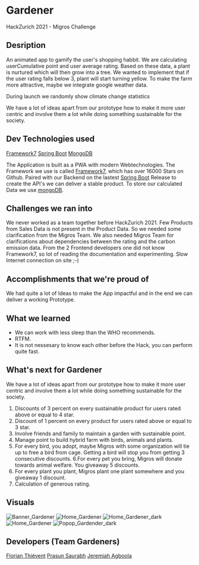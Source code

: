 # Gardener
HackZurich 2021 - Migros Challenge
## Desription
An animated app to gamify the user's shopping habbit.
We are calculating userCumulative point and user average rating. Based on these data, a plant is nurtured which will then grow into a tree.
We wanted to implement that if the user rating falls below 3, plant will start turning yellow. 
To make the farm more attractive, maybe we integrate google weather data.

During launch we randomly show climate change statistics

We have a lot of ideas apart from our prototype how to make it more user centric and involve them a lot while doing something sustainable for the society.

## Dev Technologies used
[Framework7](https://framework7.io/)
[Spring Boot](https://spring.io/projects/spring-boot)
[MongoDB](https://www.mongodb.com/)

The Application is built as a PWA with modern Webtechnologies. The Framework we use is called [Framework7](https://framework7.io), which has over 16000 Stars on Github. Paired with our Backend on the lastest [Spring Boot](https://spring.io/) Release to create the API's we can deliver a stable product. To store our calculated Data we use [mongoDB](https://www.mongodb.com/). 

## Challenges we ran into
We never worked as a team together before HackZurich 2021. Few Products from Sales Data is not present in the Product Data. So we needed some clarification from the Migros Team. We also needed Migros Team for clarifications about dependencies between the rating and the carbon emission data. From the 2 Frontend developers one did not know Framework7, so lot of reading the documentation and experimenting.
Slow Internet connection on site ;-)  

## Accomplishments that we're proud of
We had quite a lot of Ideas to make the App impactful and in the end we can deliver a working Prototype. 

## What we learned
- We can work with less sleep than the WHO recommends. 
- RTFM. 
- It is not nessesary to know each other before the Hack, you can perform quite fast. 

## What's next for Gardener
We have a lot of ideas apart from our prototype how to make it more user centric and involve them a lot while doing something sustainable for the society.

1. Discounts of 3 percent on every sustainable product for users rated above or equal to 4 star.
2. Discount of 1 percent on every product for users rated above or equal to 3 star.
3. Involve friends and family to maintain a garden with sustainable point.
4. Manage point to build hybrid farm with birds, animals and plants.
5. For every bird, you adopt, maybe Migros with some organization will tie up to free a bird from cage. Getting a bird will stop you from getting 3 consecutive discounts.
6.For every pet you bring, Migros will donate towards animal welfare. You giveaway 5 discounts.
7. For every plant you plant, Migros plant one plant somewhere and you giveaway 1 discount.
8. Calculation of generous rating.

## Visuals
![Banner_Gardener](https://github.com/jerryzhch/gardener/blob/dev-back/documentation/Banner_Gardener.jpeg)
![Home_Gardener](https://github.com/jerryzhch/gardener/blob/dev-back/documentation/Home_Gardener.jpeg)
![Home_Gardener_dark](https://github.com/jerryzhch/gardener/blob/dev-back/documentation/Home_Gardener_dark.jpeg)
![Home_Gardener](https://github.com/jerryzhch/gardener/blob/dev-back/documentation/Popover_Gardener.jpeg)
![Popop_Gardender_dark](https://github.com/jerryzhch/gardener/blob/dev-back/documentation/Popopver_Gardener_dark.jpeg)

## Developers (Team Gardeners)
[Florian Thiévent](https://www.linkedin.com/in/florian-thi%C3%A9vent-a03421143/)
[Prasun Saurabh](https://www.linkedin.com/in/prasun-saurabh-010378118/)
[Jeremiah Agboola](https://www.linkedin.com/in/jeremiah-agboola-049929173/)
